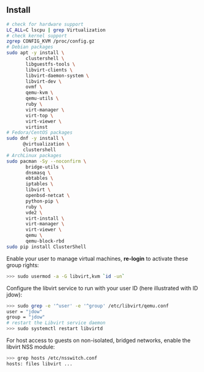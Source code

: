 ## Install

```bash
# check for hardware support
LC_ALL=C lscpu | grep Virtualization
# check kernel support
zgrep CONFIG_KVM /proc/config.gz
# Debian packages
sudo apt -y install \
       clustershell \
       libguestfs-tools \
       libvirt-clients \
       libvirt-daemon-system \
       libvirt-dev \
       ovmf \
       qemu-kvm \
       qemu-utils \
       ruby \
       virt-manager \
       virt-top \
       virt-viewer \
       virtinst
# Fedora/CentOS packages
sudo dnf -y install \
      @virtualization \
      clustershell
# ArchLinux packages
sudo pacman -Sy --noconfirm \
       bridge-utils \
       dnsmasq \
       ebtables \
       iptables \
       libvirt \
       openbsd-netcat \
       python-pip \
       ruby \
       vde2 \
       virt-install \
       virt-manager \
       virt-viewer \
       qemu \
       qemu-block-rbd
sudo pip install ClusterShell
```

Enable your user to manage virtual machines, **re-login** to activate these group rights:

```bash
>>> sudo usermod -a -G libvirt,kvm `id -un`      
```

Configure the libvirt service to run with your user ID (here illustrated with ID jdow):

```bash
>>> sudo grep -e '^user' -e '^group' /etc/libvirt/qemu.conf
user = "jdow"
group = "jdow"
# restart the Libvirt service daemon
>>> sudo systemctl restart libvirtd
```

For host access to guests on non-isolated, bridged networks, enable the libvirt NSS module:

```bash
>>> grep hosts /etc/nsswitch.conf
hosts: files libvirt ...
```


